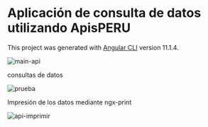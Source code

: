 # Aplicación de consulta de datos utilizando ApisPERU

This project was generated with [Angular CLI](https://github.com/angular/angular-cli) version 11.1.4.

![main-api](https://user-images.githubusercontent.com/80183450/110712176-155e1e80-8201-11eb-9e43-4f5fffea4509.png)

consultas de datos

![prueba](https://user-images.githubusercontent.com/80183450/110713286-f2803a00-8201-11eb-9b37-d9951a016637.png)

Impresión de los datos mediante ngx-print

![api-imprimir](https://user-images.githubusercontent.com/80183450/110831605-b0570700-829a-11eb-9800-08cbb739e12f.png)
